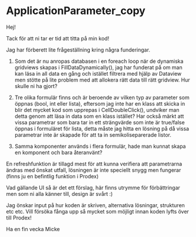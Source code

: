 # ApplicationParameter_copy

Hej!

Tack för att ni tar er tid att titta på min kod!

Jag har förberett lite frågeställning kring några funderingar.

1. Som det är nu anropas databasen i en foreach loop när de dynamiska gridviews skapas i FillDataDynamically(), jag har funderat på om man kan läsa in all data en gång och 
   istället filtrera med hjälp av Dataview men stötte på lite problem med att allokera rätt data till rätt gridview. Hur skulle ni ha gjort?

2. Tre olika formulär finns och är beroende av vilken typ av parameter som öppnas (bool, int eller lista), eftersom jag inte har en klass att skicka in blir det mycket kod 
   som upprepas i CellDoubleClick(),  undviker man detta genom att läsa in data som en klass istället? Har också märkt att vissa parametrar som bara tar in ett strängvärde som
   inte är true/false öppnas i formuläret för lista, detta måste jag hitta en lösning på då vissa parametrar inte är skapade för att ta in semikoliseparerade listor.
   
3. Samma komponenter används i flera formulär, hade man kunnat skapa en komponent och bara återanvänt?


En refreshfunktion är tillagd mest för att kunna verifiera att parametrarna ändras med önskat utfall, lösningen är inte speciellt snygg men fungerar (finns ju en befintlig funktion i Prodex)

Vad gällande UI så är det ett förslag, här finns utrymme för förbättringar men som ni alla känner till, design är svårt :)

Jag önskar input på hur koden är skriven, alternativa lösningar, strukturen etc etc. Vill försöka fånga upp så mycket som möjligt innan koden lyfts över till Prodex!

Ha en fin vecka
Micke 





   
